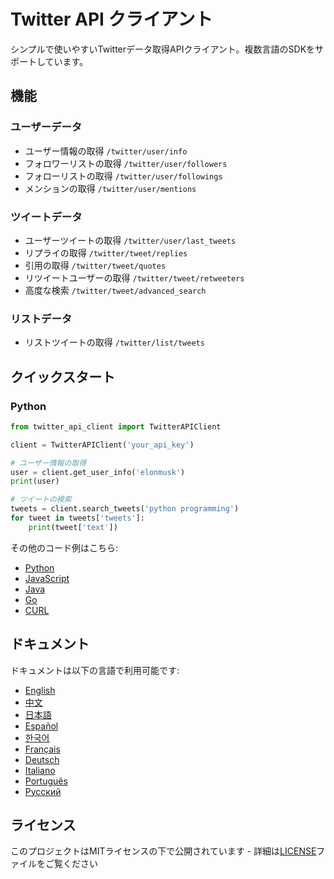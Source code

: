 # Twitter API クライアント

シンプルで使いやすいTwitterデータ取得APIクライアント。複数言語のSDKをサポートしています。

## 機能

### ユーザーデータ
- ユーザー情報の取得 `/twitter/user/info`
- フォロワーリストの取得 `/twitter/user/followers` 
- フォローリストの取得 `/twitter/user/followings`
- メンションの取得 `/twitter/user/mentions`

### ツイートデータ
- ユーザーツイートの取得 `/twitter/user/last_tweets`
- リプライの取得 `/twitter/tweet/replies`
- 引用の取得 `/twitter/tweet/quotes`
- リツイートユーザーの取得 `/twitter/tweet/retweeters`
- 高度な検索 `/twitter/tweet/advanced_search`

### リストデータ
- リストツイートの取得 `/twitter/list/tweets`

## クイックスタート

### Python
```python
from twitter_api_client import TwitterAPIClient

client = TwitterAPIClient('your_api_key')

# ユーザー情報の取得
user = client.get_user_info('elonmusk')
print(user)

# ツイートの検索
tweets = client.search_tweets('python programming')
for tweet in tweets['tweets']:
    print(tweet['text'])
```

その他のコード例はこちら:
- [Python](../../examples/python/)
- [JavaScript](../../examples/javascript/)
- [Java](../../examples/java/)
- [Go](../../examples/go/)
- [CURL](../../examples/curl/)

## ドキュメント

ドキュメントは以下の言語で利用可能です:
- [English](../en/)
- [中文](../zh/)
- [日本語](../ja/)
- [Español](../es/)
- [한국어](../ko/)
- [Français](../fr/)
- [Deutsch](../de/)
- [Italiano](../it/)
- [Português](../pt/)
- [Русский](../ru/)

## ライセンス

このプロジェクトはMITライセンスの下で公開されています - 詳細は[LICENSE](../../LICENSE)ファイルをご覧ください 